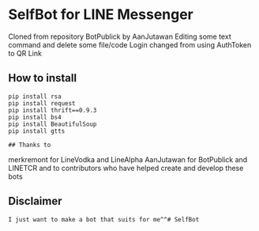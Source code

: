 # SelfBot for LINE Messenger
Cloned from repository BotPublick by AanJutawan
Editing some text command and delete some file/code
Login changed from using AuthToken to QR Link
 
## How to install
```
pip install rsa
pip install request
pip install thrift==0.9.3
pip install bs4
pip install BeautifulSoup
pip install gtts

## Thanks to
```
merkremont for LineVodka and LineAlpha
AanJutawan for BotPublick and LINETCR
and to contributors who have helped create and develop these bots

## Disclaimer
```
I just want to make a bot that suits for me^^# SelfBot

